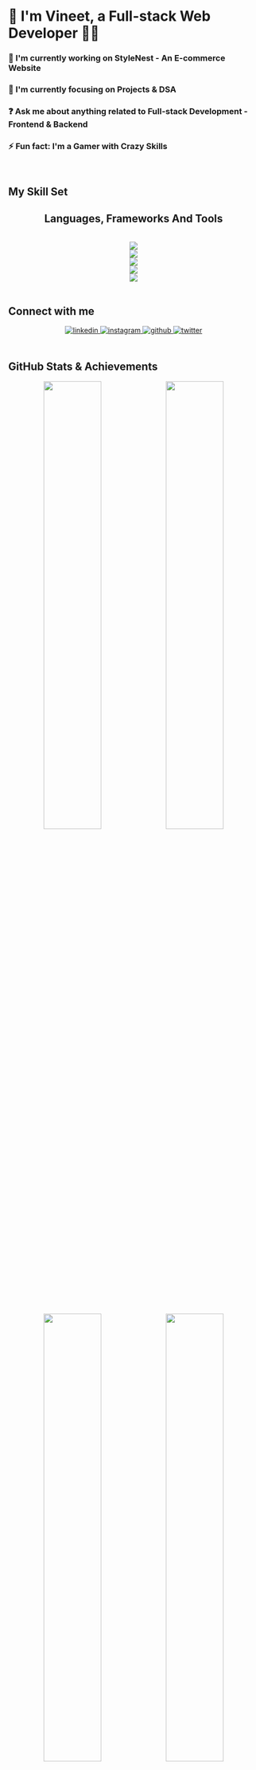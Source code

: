 # **🚀 I'm Vineet, a Full-stack Web Developer 👨‍💻**



### 🔭 I'm currently working on **StyleNest** - An E-commerce Website  

### 🌱 I'm currently focusing on **Projects & DSA**  

### ❓ Ask me about anything related to **Full-stack Development** - Frontend & Backend  

### ⚡ Fun fact: I'm a Gamer with Crazy Skills  

<br/>  

## My Skill Set  

<h2 align="center"> Languages, Frameworks And Tools </h2>
<br/>

<div align="center">  
<a href="https://skillicons.dev">
     <img src="https://skillicons.dev/icons?i=html,css,js,bootstrap" /> <br/>
     <img src="https://skillicons.dev/icons?i=nodejs,react,redux,npm,express,powershell" /> <br/>
     <img src="https://skillicons.dev/icons?i=mysql,mongodb" /> <br/>
     <img src="https://skillicons.dev/icons?i=git,gitlab,vscode" /> <br/>
     <img src="https://skillicons.dev/icons?i=windows,ubuntu,mint,kali,linux,debian" /> 
</a>
</div>

<br/>  

## Connect with me  
<div align="center">
<a href="https://linkedin.com/in/48-vineet" target="_blank">
<img src=https://img.shields.io/badge/linkedin-%231E77B5.svg?&style=for-the-badge&logo=linkedin&logoColor=white alt=linkedin style="margin-bottom: 5px;" />
</a>
<a href="https://instagram.com/48_vineet" target="_blank">
<img src=https://img.shields.io/badge/instagram-%23000000.svg?&style=for-the-badge&logo=instagram&logoColor=white alt=instagram style="margin-bottom: 5px;" />
</a>
<a href="https://github.com/48vineet" target="_blank">
<img src=https://img.shields.io/badge/github-%2324292e.svg?&style=for-the-badge&logo=github&logoColor=white alt=github style="margin-bottom: 5px;" />
</a>
<a href="https://twitter.com/48__Vineet_" target="_blank">
<img src=https://img.shields.io/badge/twitter-%2300acee.svg?&style=for-the-badge&logo=twitter&logoColor=white alt=twitter style="margin-bottom: 5px;" />
</a>  
</div>  

<br/>  

## GitHub Stats & Achievements

<div align="center">
  <img src="https://github-readme-stats.vercel.app/api?username=48vineet&show_icons=true&count_private=true&hide_border=true&theme=tokyonight" width="48%" />
  <img src="https://github-readme-streak-stats.herokuapp.com/?user=48vineet&hide_border=true&theme=tokyonight" width="48%" />
</div>

<div align="center">
  <img src="https://github-readme-stats.vercel.app/api/top-langs/?username=48vineet&layout=compact&hide_border=true&theme=tokyonight" width="48%" />
  <img src="https://github-readme-activity-graph.vercel.app/graph?username=48vineet&theme=tokyo-night&hide_border=true" width="48%" />
</div>

## GitHub Trophies
<div align="center">
  <img src="https://github-profile-trophy.vercel.app/?username=48vineet&theme=tokyonight&no-frame=true&column=7" />
</div>

<br/>  

## Current Focus 🎯

<img src="https://images.squarespace-cdn.com/content/v1/5769fc401b631bab1addb2ab/1541580611624-TE64QGKRJG8SWAIUS7NS/coding-freak.gif" align="right" height="200" width="300" />  

- 🛍️ **Building StyleNest** - A modern e-commerce platform
- 📚 **Mastering DSA** - Strengthening problem-solving skills  
- 🚀 **Creating Projects** - Building real-world applications
- 💼 **Seeking Opportunities** - Open for internships and collaborations
- 🌐 **Full-stack Journey** - From frontend to backend mastery

<br/>

## Profile Views
<div align="center">
<img src="https://komarev.com/ghpvc/?username=48vineet&&style=flat-square&color=brightgreen" align="center" />
</div>  

<br/>  

***
<div align="center">
  <b>✨ Let's build something amazing together! ✨</b>
</div>
